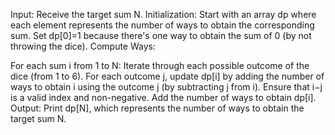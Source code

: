 
Input: Receive the target sum N. Initialization: Start with an array dp where each element represents the number of ways to obtain the corresponding sum. Set dp[0]=1 because there's one way to obtain the sum of 0 (by not throwing the dice). Compute Ways:

For each sum i from 1 to N: Iterate through each possible outcome of the dice (from 1 to 6). For each outcome j, update dp[i] by adding the number of ways to obtain i using the outcome j (by subtracting j from i). Ensure that i−j is a valid index and non-negative. Add the number of ways to obtain dp[i]. Output: Print dp[N], which represents the number of ways to obtain the target sum N.
